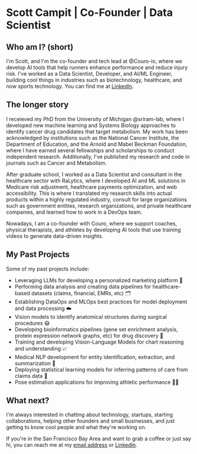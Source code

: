 # Scott Campit | Co-Founder | Data Scientist 

## Who am I? (short)
I'm Scott, and I'm the co-founder and tech lead at @Couro-io, where we develop AI tools that help runners enhance performance and reduce injury risk. I've worked as a Data Scientist, Developer, and AI/ML Engineer, building cool things in industries such as biotechnology, healthcare, and now sports technology. You can find me at [LinkedIn](https://www.linkedin.com/in/scottcampit/).

## The longer story
I receieved my PhD from the University of Michigan @sriram-lab, where I developed new machine learning and Systems Biology approaches to identify cancer drug candidates that target metabolism. My work has been acknowledged by institutions such as the National Cancer Institute, the Department of Education, and the Arnold and Mabel Beckman Foundation, where I have earned several fellowships and scholarships to conduct independent research. Additionally, I've published my research and code in journals such as Cancer and Metabolism.
    
After graduate school, I worked as a Data Scientist and consultant in the healthcare sector with RaLytics, where I developed AI and ML solutions in Medicare risk adjustment, healthcare payments optimization, and web accessibility. This is where I translated my research skills into actual products within a highly regulated industry, consult for large organizations such as government entities, research organizations, and private healthcare companies, and learned how to work in a DevOps team.   

Nowadays, I am a co-founder with Couro, where we support coaches, physical therapists, and athletes by developing AI tools that use training videos to generate data-driven insights. 

## My Past Projects
Some of my past projects include:
* Leveraging LLMs for developing a personalized marketing platform 📧
* Performing data analysis and creating data pipelines for healthcare-based datasets (claims, financial, EMRs, etc) 🗂️
* Establishing DataOps and MLOps best practices for model deployment and data processing ☁️
* Vision models to identify anatomical structures during surgical procedures 😷
* Developing bioinformatics pipelines (gene set enrichment analysis, protein expression network graphs, etc) for drug discovery 💊
* Training and developing Vision-Language Models for chart reasoning and understanding 📈 
* Medical NLP development for entity identification, extraction, and summarization 📄
* Deploying statistical learning models for inferring patterns of care from claims data 🏥
* Pose estimation applications for improving athletic performance 🏃‍♀️

## What next?
I'm always interested in chatting about technology, startups, starting collaborations, helping other founders and small businesses, and just getting to know cool people and what they're working on. 

If you're in the San Francisco Bay Area and want to grab a coffee or just say hi, you can reach me at my [email address](scottcampit@gmail.com) or [LinkedIn](https://www.linkedin.com/in/scottcampit/).
